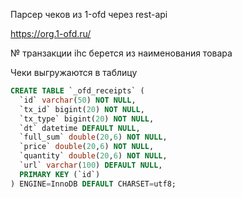 
Парсер чеков из 1-ofd через rest-api

https://org.1-ofd.ru/

№ транзакции ihc берется из наименования товара

Чеки выгружаются в таблицу

```sql
CREATE TABLE `_ofd_receipts` (
  `id` varchar(50) NOT NULL,
  `tx_id` bigint(20) NOT NULL,
  `tx_type` bigint(20) NOT NULL,
  `dt` datetime DEFAULT NULL,
  `full_sum` double(20,6) NOT NULL,
  `price` double(20,6) NOT NULL,
  `quantity` double(20,6) NOT NULL,
  `url` varchar(100) DEFAULT NULL,
  PRIMARY KEY (`id`)
) ENGINE=InnoDB DEFAULT CHARSET=utf8;
```

